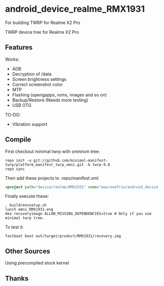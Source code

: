 # android_device_realme_RMX1931
For building TWRP for Realme X2 Pro

TWRP device tree for Realme X2 Pro

## Features

Works:

- ADB
- Decryption of /data
- Screen brightness settings
- Correct screenshot color
- MTP
- Flashing (opengapps, roms, images and so on)
- Backup/Restore (Needs more testing)
- USB OTG

TO-DO:

- Vibration support

## Compile

First checkout minimal twrp with omnirom tree:

```
repo init -u git://github.com/minimal-manifest-twrp/platform_manifest_twrp_omni.git -b twrp-9.0
repo sync
```

Then add these projects to .repo/manifest.xml:

```xml
<project path="device/realme/RMX1931" name="mauronofrio/android_device_realme_RMX1931" remote="github" revision="android-9.0" />
```

Finally execute these:

```
. build/envsetup.sh
lunch omni_RMX1931-eng
mka recoveryimage ALLOW_MISSING_DEPENDENCIES=true # Only if you use minimal twrp tree.
```

To test it:

```
fastboot boot out/target/product/RMX1931/recovery.img
```

## Other Sources

Using precompiled stock kernel

## Thanks

